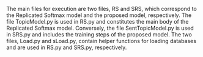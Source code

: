 The main files for execution are two files, RS and SRS, which correspond to the Replicated Softmax model and the proposed model, respectively. 
The file TopicModel.py is used in RS.py and constitutes the main body of the Replicated Softmax model. Conversely, the file SentTopicModel.py is used in SRS.py and includes the training steps of the proposed model. 
The two files, Load.py and sLoad.py, contain helper functions for loading databases and are used in RS.py and SRS.py, respectively.
